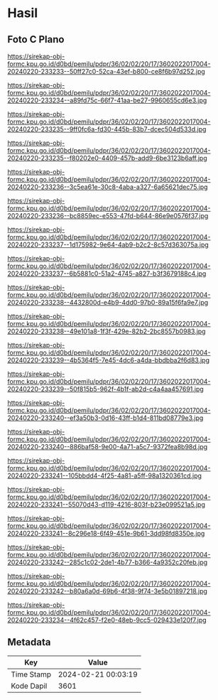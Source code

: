 # Hasil

## Foto C Plano

https://sirekap-obj-formc.kpu.go.id/d0bd/pemilu/pdpr/36/02/02/20/17/3602022017004-20240220-233233--50ff27c0-52ca-43ef-b800-ce8f6b97d252.jpg

https://sirekap-obj-formc.kpu.go.id/d0bd/pemilu/pdpr/36/02/02/20/17/3602022017004-20240220-233234--a89fd75c-66f7-41aa-be27-9960655cd6e3.jpg

https://sirekap-obj-formc.kpu.go.id/d0bd/pemilu/pdpr/36/02/02/20/17/3602022017004-20240220-233235--9ff0fc6a-fd30-445b-83b7-dcec504d533d.jpg

https://sirekap-obj-formc.kpu.go.id/d0bd/pemilu/pdpr/36/02/02/20/17/3602022017004-20240220-233235--f80202e0-4409-457b-add9-6be3123b6aff.jpg

https://sirekap-obj-formc.kpu.go.id/d0bd/pemilu/pdpr/36/02/02/20/17/3602022017004-20240220-233236--3c5ea61e-30c8-4aba-a327-6a65621dec75.jpg

https://sirekap-obj-formc.kpu.go.id/d0bd/pemilu/pdpr/36/02/02/20/17/3602022017004-20240220-233236--bc8859ec-e553-47fd-b644-86e9e0576f37.jpg

https://sirekap-obj-formc.kpu.go.id/d0bd/pemilu/pdpr/36/02/02/20/17/3602022017004-20240220-233237--1d175982-9e64-4ab9-b2c2-8c57d363075a.jpg

https://sirekap-obj-formc.kpu.go.id/d0bd/pemilu/pdpr/36/02/02/20/17/3602022017004-20240220-233237--6b5881c0-51a2-4745-a827-b3f3679188c4.jpg

https://sirekap-obj-formc.kpu.go.id/d0bd/pemilu/pdpr/36/02/02/20/17/3602022017004-20240220-233238--4432800d-e4b9-4dd0-97b0-89a15f6fa9e7.jpg

https://sirekap-obj-formc.kpu.go.id/d0bd/pemilu/pdpr/36/02/02/20/17/3602022017004-20240220-233238--49e101a8-1f3f-429e-82b2-2bc8557b0983.jpg

https://sirekap-obj-formc.kpu.go.id/d0bd/pemilu/pdpr/36/02/02/20/17/3602022017004-20240220-233239--4b5364f5-7e45-4dc6-a4da-bbdbba2f6d83.jpg

https://sirekap-obj-formc.kpu.go.id/d0bd/pemilu/pdpr/36/02/02/20/17/3602022017004-20240220-233239--50f815b5-962f-4b1f-ab2d-c4a4aa457691.jpg

https://sirekap-obj-formc.kpu.go.id/d0bd/pemilu/pdpr/36/02/02/20/17/3602022017004-20240220-233240--ef3a50b3-0d16-43ff-b1d4-811bd08779e3.jpg

https://sirekap-obj-formc.kpu.go.id/d0bd/pemilu/pdpr/36/02/02/20/17/3602022017004-20240220-233240--886baf58-9e00-4a71-a5c7-9372fea8b98d.jpg

https://sirekap-obj-formc.kpu.go.id/d0bd/pemilu/pdpr/36/02/02/20/17/3602022017004-20240220-233241--105bbdd4-4f25-4a81-a5ff-98a1320361cd.jpg

https://sirekap-obj-formc.kpu.go.id/d0bd/pemilu/pdpr/36/02/02/20/17/3602022017004-20240220-233241--55070d43-d119-4216-803f-b23e099521a5.jpg

https://sirekap-obj-formc.kpu.go.id/d0bd/pemilu/pdpr/36/02/02/20/17/3602022017004-20240220-233241--8c296e18-6f49-451e-9b61-3dd98fd8350e.jpg

https://sirekap-obj-formc.kpu.go.id/d0bd/pemilu/pdpr/36/02/02/20/17/3602022017004-20240220-233242--285c1c02-2de1-4b77-b366-4a9352c20feb.jpg

https://sirekap-obj-formc.kpu.go.id/d0bd/pemilu/pdpr/36/02/02/20/17/3602022017004-20240220-233242--b80a6a0d-69b6-4f38-9f74-3e5b01897218.jpg

https://sirekap-obj-formc.kpu.go.id/d0bd/pemilu/pdpr/36/02/02/20/17/3602022017004-20240220-233234--4f62c457-f2e0-48eb-9cc5-029433e120f7.jpg


## Metadata

| Key        | Value               |
| ---------- | ------------------- |
| Time Stamp | 2024-02-21 00:03:19 |
| Kode Dapil | 3601                |



